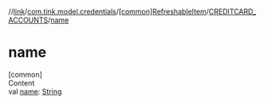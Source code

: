 //[link](../../../index.md)/[com.tink.model.credentials](../../index.md)/[[common]RefreshableItem](../index.md)/[CREDITCARD_ACCOUNTS](index.md)/[name](name.md)



# name  
[common]  
Content  
val [name](name.md): [String](https://kotlinlang.org/api/latest/jvm/stdlib/kotlin/-string/index.html)  



